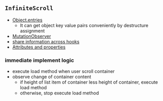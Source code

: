 ## `InfiniteScroll`
* [Object.entries](https://developer.mozilla.org/en-US/docs/Web/API/Element/attributes)
  * It can get object key value pairs conveniently by destructure assignment
* [MutationObserver](https://developer.mozilla.org/en-US/docs/Web/API/MutationObserver)
* [share information across hooks](https://github.com/vuejs/vue/issues/314#issuecomment-46197950)
* [Attributes and properties](https://javascript.info/dom-attributes-and-properties)


### immediate implement logic
* execute load method when user scroll container
* observe change of container content
  * if height of list item of container less height of container, execute load method
  * otherwise, stop execute load method 
